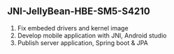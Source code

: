## JNI-JellyBean-HBE-SM5-S4210
1. Fix embeded drivers and kernel image
2. Develop mobile application with JNI, Android studio  
3. Publish server application, Spring boot & JPA    

